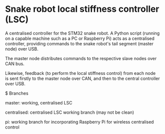 # Snake robot local stiffness controller (LSC)

A centralised controller for the STM32 snake robot. A Python script (running on a capable machine such as a PC or Raspberry Pi) acts as a centralised controller, providing commands to the snake robot's tail segment (master node) over USB. 

The master node distributes commands to the respective slave nodes over CAN bus. 

Likewise, feedback (to perform the local stiffness control) from each node is sent firstly to the master node over CAN, and then to the central controller over USB. 

$ Branches

master: working, centralised LSC

centralised: centralised LSC working branch (may not be clean)

pi: working branch for incorporating Raspberry Pi for wireless centralised control
